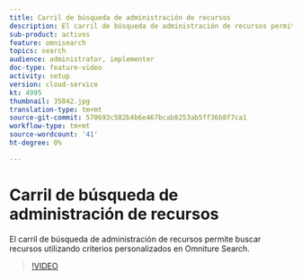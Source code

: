 ```yaml
---
title: Carril de búsqueda de administración de recursos
description: El carril de búsqueda de administración de recursos permite buscar recursos utilizando criterios personalizados en Omniture Search.
sub-product: activos
feature: omnisearch
topics: search
audience: administrator, implementer
doc-type: feature-video
activity: setup
version: cloud-service
kt: 4995
thumbnail: 35842.jpg
translation-type: tm+mt
source-git-commit: 570693c582b4b6e467bcab8253ab5ff36b8f7ca1
workflow-type: tm+mt
source-wordcount: '41'
ht-degree: 0%

---
```



# Carril de búsqueda de administración de recursos

El carril de búsqueda de administración de recursos permite buscar recursos utilizando criterios personalizados en Omniture Search.

>[!VIDEO](https://video.tv.adobe.com/v/35842/?quality=12&learn=on&hidetitle=true)
